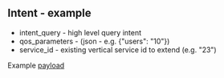 ## Intent - example

* intent_query   - high level query intent
* qos_parameters - (json - e.g. {"users": "10"})
* service_id     - existing vertical service id to extend (e.g. "23")

Example [payload](./intent.json)
